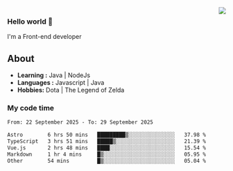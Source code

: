 <img align='right' src="https://github-readme-stats.vercel.app/api?username=jumodada&show_icons=true&theme=vue">

### Hello world 👋

I'm a Front-end developer 
    
## About
-  **Learning :** Java | NodeJs
-  **Languages :** Javascript | Java
-  **Hobbies:** Dota | The Legend of Zelda

### My code time

<!--START_SECTION:waka-->

```txt
From: 22 September 2025 - To: 29 September 2025

Astro        6 hrs 50 mins   █████████▒░░░░░░░░░░░░░░░   37.98 %
TypeScript   3 hrs 51 mins   █████▒░░░░░░░░░░░░░░░░░░░   21.39 %
Vue.js       2 hrs 48 mins   ████░░░░░░░░░░░░░░░░░░░░░   15.54 %
Markdown     1 hr 4 mins     █▒░░░░░░░░░░░░░░░░░░░░░░░   05.95 %
Other        54 mins         █▒░░░░░░░░░░░░░░░░░░░░░░░   05.04 %
```

<!--END_SECTION:waka-->
